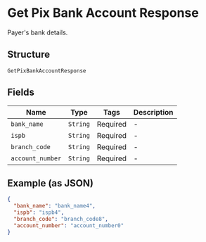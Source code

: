 
# Get Pix Bank Account Response

Payer's bank details.

## Structure

`GetPixBankAccountResponse`

## Fields

| Name | Type | Tags | Description |
|  --- | --- | --- | --- |
| `bank_name` | `String` | Required | - |
| `ispb` | `String` | Required | - |
| `branch_code` | `String` | Required | - |
| `account_number` | `String` | Required | - |

## Example (as JSON)

```json
{
  "bank_name": "bank_name4",
  "ispb": "ispb4",
  "branch_code": "branch_code8",
  "account_number": "account_number0"
}
```

